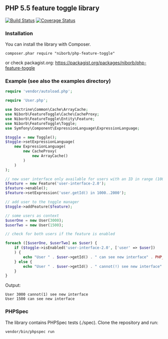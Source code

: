 ## PHP 5.5 feature toggle library

[![Build Status](https://travis-ci.org/niborb/php-feature-toggle.png?branch=master)](https://travis-ci.org/niborb/php-feature-toggle)
[![Coverage Status](https://img.shields.io/coveralls/niborb/php-feature-toggle.svg)](https://coveralls.io/r/niborb/php-feature-toggle)

### Installation

You can install the library with Composer.

    composer.phar require "niborb/php-feature-toggle"

or check packagist.org: https://packagist.org/packages/niborb/php-feature-toggle

### Example (see also the examples directory)

```php
require 'vendor/autoload.php';

require 'User.php';

use Doctrine\Common\Cache\ArrayCache;
use Niborb\FeatureToggle\Cache\CacheProxy;
use Niborb\FeatureToggle\Entity\Feature;
use Niborb\FeatureToggle\Toggle;
use Symfony\Component\ExpressionLanguage\ExpressionLanguage;

$toggle = new Toggle();
$toggle->setExpressionLanguage(
    new ExpressionLanguage(
        new CacheProxy(
            new ArrayCache()
        )
    )
);

// new user interface only available for users with an ID in range (1000-2000)
$feature = new Feature('user-interface-2.0');
$feature->enable();
$feature->setExpression('user.getId() in 1000..2000');

// add user to the toggle manager
$toggle->addFeature($feature);

// some users as context
$userOne = new User(3000);
$userTwo = new User(1500);

// check for both users if the feature is enabled

foreach ([$userOne, $userTwo] as $user) {
    if ($toggle->isEnabled('user-interface-2.0', ['user' => $user])
    ) {
        echo "User " . $user->getId() . " can see new interface" . PHP_EOL;
    } else {
        echo "User " . $user->getId() . " cannot(!) see new interface" . PHP_EOL;
    }
}
```

Output:

    User 3000 cannot(1) see new interface
    User 1500 can see new interface


### PHPSpec

The library contains PHPSpec tests (./spec). Clone the repository and run:

    vendor/bin/phpspec run
